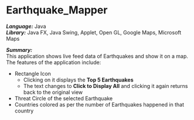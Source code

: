 # Earthquake_Mapper

***Language:*** Java <br />
***Library:*** Java FX, Java Swing, Applet, Open GL, Google Maps, Microsoft Maps <br />

***Summary:*** <br />
 This application shows live feed data of Earthquakes and show it on a map. The features of the application include:
 - Rectangle Icon
   - Clicking on it displays the **Top 5 Earthquakes**
   - The text changes to **Click to Display All** and clicking it again returns back to the original view
 - Threat Circle of the selected Earthquake
 - Countries colored as per the number of Earthquakes happened in that country


